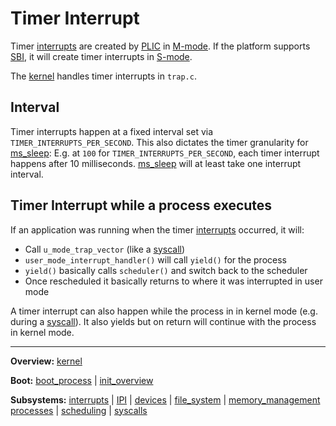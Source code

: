 # Timer Interrupt


Timer [interrupts](interrupts.md) are created by [PLIC](../../riscv/PLIC.md) in [M-mode](../../riscv/M-mode.md). If the platform supports [SBI](../../riscv/SBI.md), it will create timer interrupts in [S-mode](../../riscv/S-mode.md). 

The [kernel](kernel.md) handles timer interrupts in `trap.c`.


## Interval

Timer interrupts happen at a fixed interval set via `TIMER_INTERRUPTS_PER_SECOND`. This also dictates the timer granularity for [ms_sleep](syscalls/ms_sleep.md): E.g. at `100` for `TIMER_INTERRUPTS_PER_SECOND`, each timer interrupt happens after 10 milliseconds.
[ms_sleep](syscalls/ms_sleep.md) will at least take one interrupt interval.


## Timer Interrupt while a process executes

If an application was running when the timer [interrupts](interrupts.md) occurred, it will:
- Call `u_mode_trap_vector` (like a [syscall](syscalls/syscalls.md))
- `user_mode_interrupt_handler()` will call `yield()` for the process
- `yield()` basically calls `scheduler()` and switch back to the scheduler
- Once rescheduled it basically returns to where it was interrupted in user mode

A timer interrupt can also happen while the process in in kernel mode (e.g. during a [syscall](syscalls/syscalls.md)). It also yields but on return will continue with the process in kernel mode.


---
**Overview:** [kernel](../kernel.md)

**Boot:** [boot_process](../overview/boot_process.md) | [init_overview](../overview/init_overview.md)

**Subsystems:** [interrupts](interrupts.md) | [IPI](IPI.md) | [devices](../devices/devices.md) | [file_system](../file_system/file_system.md) | [memory_management](../mm/memory_management.md)
[processes](../processes/processes.md) | [scheduling](../processes/scheduling.md) | [syscalls](../syscalls/syscalls.md)
